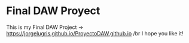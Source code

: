 # Final DAW Proyect 

This is my Final DAW Project -> https://jorgelugris.github.io/ProyectoDAW.github.io /br
I hope you like it!


